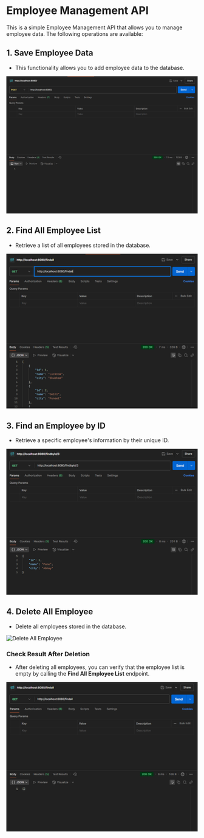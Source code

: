 # Employee Management API

This is a simple Employee Management API that allows you to manage employee data. The following operations are available:

## 1. Save Employee Data
- This functionality allows you to add employee data to the database.

![Save Employee Data](demo/picture/add.png)

## 2. Find All Employee List
- Retrieve a list of all employees stored in the database.

![Find All Employee List](demo/picture/findallafteradd.png)

## 3. Find an Employee by ID
- Retrieve a specific employee's information by their unique ID.

![Find Employee by ID](demo/picture/findbyid.png)

## 4. Delete All Employee
- Delete all employees stored in the database.

![Delete All Employee](demo/picture/delete/.png)

### Check Result After Deletion
- After deleting all employees, you can verify that the employee list is empty by calling the **Find All Employee List** endpoint.

![Check Result After Deletion](demo/picture/findallafterdelete.png)
